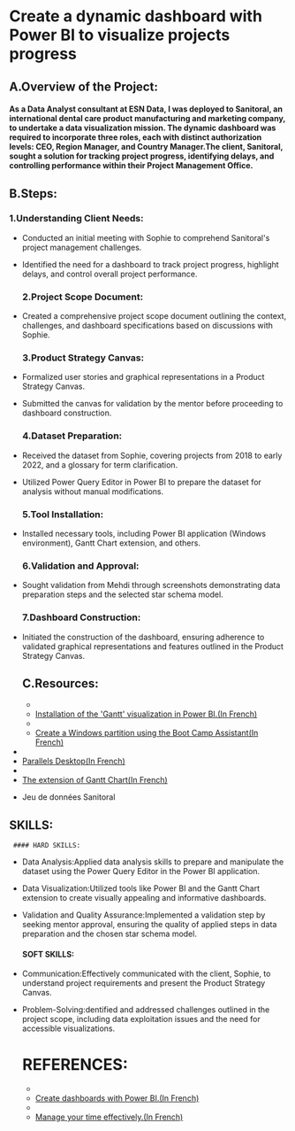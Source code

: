 #  Create a dynamic dashboard with Power BI to visualize projects progress

## A.Overview of the Project:
#### As a Data Analyst consultant at ESN Data, I was deployed to Sanitoral, an international dental care product manufacturing and marketing company, to undertake a data visualization mission. The dynamic dashboard was required to incorporate three roles, each with distinct authorization levels: CEO, Region Manager, and Country Manager.The client, Sanitoral, sought a solution for tracking project progress, identifying delays, and controlling performance within their Project Management Office.


## B.Steps:
  
   ### 1.Understanding Client Needs:
- Conducted an initial meeting with Sophie to comprehend Sanitoral's project management challenges.
- Identified the need for a dashboard to track project progress, highlight delays, and control overall project performance.
   ### 2.Project Scope Document:
- Created a comprehensive project scope document outlining the context, challenges, and dashboard specifications based on discussions with Sophie.

   ### 3.Product Strategy Canvas:
- Formalized user stories and graphical representations in a Product Strategy Canvas.
- Submitted the canvas for validation by the mentor before proceeding to dashboard construction.
 
   ### 4.Dataset Preparation:
- Received the dataset from Sophie, covering projects from 2018 to early 2022, and a glossary for term clarification.
- Utilized Power Query Editor in Power BI to prepare the dataset for analysis without manual modifications.
 
   ### 5.Tool Installation:
- Installed necessary tools, including Power BI application (Windows environment), Gantt Chart extension, and others.

   ### 6.Validation and Approval:
- Sought validation from Mehdi through screenshots demonstrating data preparation steps and the selected star schema model.
      
   ### 7.Dashboard Construction:
- Initiated the construction of the dashboard, ensuring adherence to validated graphical representations and features outlined in the Product Strategy Canvas.


  ## C.Resources:
  - <li><a href=https://s3.eu-west-1.amazonaws.com/course.oc-static.com/projects/DAN_V2_P8/Installation+Gantt+(1).pdf>Installation of the 'Gantt' visualization in Power BI.(In French)</a>
  - <li><a href=https://support.apple.com/fr-fr/102622#:~:text=Cr%C3%A9er%20une%20partition%20Windows%20%C3%A0,cl%C3%A9%20USB%20sur%20votre%20Mac.>Create a Windows partition using the Boot Camp Assistant(In French)</a>
 - <li><a href=https://download.parallels.com/desktop/v18/docs/fr_FR/Parallels%20Desktop%20User's%20Guide/index.htm>Parallels Desktop(In French)</a>
 - <li><a href=https://appsource.microsoft.com/fr-fr/product/power-bi-visuals/wa104380765?tab=overview>The extension of Gantt Chart(In French)</a>
 - Jeu de données Sanitoral 


  ## SKILLS:
     #### HARD SKILLS:
- Data Analysis:Applied data analysis skills to prepare and manipulate the dataset using the Power Query Editor in the Power BI application.
- Data Visualization:Utilized tools like Power BI and the Gantt Chart extension to create visually appealing and informative dashboards.
- Validation and Quality Assurance:Implemented a validation step by seeking mentor approval, ensuring the quality of applied steps in data preparation and the chosen star schema model.
     #### SOFT SKILLS:
- Communication:Effectively communicated with the client, Sophie, to understand project requirements and present the Product Strategy Canvas.
- Problem-Solving:dentified and addressed challenges outlined in the project scope, including data exploitation issues and the need for accessible visualizations.

  # REFERENCES:
  - <li><a href=https://openclassrooms.com/fr/courses/7110891-realisez-des-dashboards-avec-power-bi>Create dashboards with Power BI.(In French)</a>
  - <li><a href=https://openclassrooms.com/fr/courses/5944991-gerez-votre-temps-efficacement?archived-source=5166341>Manage your time effectively.(In French)</a>
